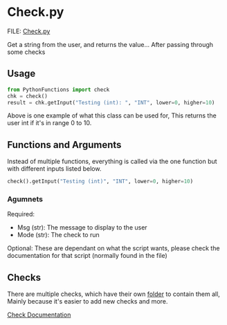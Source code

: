 # Check.py

FILE: [Check.py](../PythonFunctions/Check.py)

Get a string from the user, and returns the value... After passing through some checks

## Usage

```py
from PythonFunctions import check
chk = check()
result = chk.getInput("Testing (int): ", "INT", lower=0, higher=10)
```

Above is one example of what this class can be used for, This returns the user int if it's in range 0 to 10.

## Functions and Arguments

Instead of multiple functions, everything is called via the one function but with different inputs listed below.

```py
check().getInput("Testing (int)", "INT", lower=0, higher=10)
```

### Agumnets

Required:

- Msg (str): The message to display to the user
- Mode (str): The check to run

Optional:
These are dependant on what the script wants, please check the documentation for that script (normally found in the file)

## Checks

There are multiple checks, which have their own [folder](../PythonFunctions/Checks/) to contain them all, Mainly because it's easier to add new checks and more.

[Check Documentation](../PythonFunctions/Checks/ReadMe.md)
